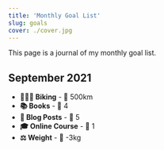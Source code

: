 ```yaml
---
title: 'Monthly Goal List'
slug: goals
cover: ./cover.jpg
---
```


This page is a journal of my monthly goal list.

## September 2021

- **🚴🏻‍♂️ Biking** - 🎯 500km
- **📚 Books** - 🎯 4
- **📝 Blog Posts** - 🎯 5
- **🎓 Online Course** - 🎯 1
- **⚖️ Weight** - 🎯 -3kg
